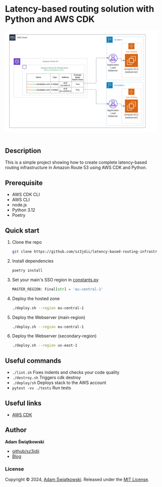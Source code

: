 
# Latency-based routing solution with Python and AWS CDK
<img src="diagram/latency_based_routing_solution_diagram.png" alt="Latency-based routing solution diagram">
<br><br>

## Description
This is a simple project showing how to create complete latency-based routing infrastructure in Amazon Route 53 using AWS CDK and Python.

## Prerequisite
 * AWS CDK CLI
 * AWS CLI
 * node.js
 * Python 3.12
 * Poetry

## Quick start
1. Clone the repo
   ```sh
   git clone https://github.com/sz3jdii/latency-based-routing-infrastructure.git
   ```
2. Install dependencies
    ```sh
    poetry install
    ```
3. Set your main's SSO region in [constants.py](./cdk/latency_based_routing/constants.py)
    ```python
    MASTER_REGION: Final[str] = 'eu-central-1'
    ```   
4. Deploy the hosted zone
   ```sh
   ./deploy.sh --region eu-central-1
   ```
5. Deploy the Webserver (main-region)
   ```sh
   ./deploy.sh --region eu-central-1
   ```
6. Deploy the Webserver (secondary-region)
   ```sh
   ./deploy.sh --region us-east-1
   ```

## Useful commands
 * `./lint.sh`          Fixes indents and checks your code quality
 * `./destroy.sh`       Triggers cdk destroy
 * `./deploy/sh`        Deploys stack to the AWS account
 * `pytest -vv ./tests` Run tests

## Useful links
* [AWS CDK](https://docs.aws.amazon.com/cdk/v2/guide/cli.html)

## Author
**Adam Świątkowski**
* [github/sz3jdii](https://github.com/sz3jdii)
* [Blog](https://cloudybarz.com/)

### License
Copyright © 2024, [Adam Świątkowski](https://github.com/sz3jdii).
Released under the [MIT License](LICENSE).

